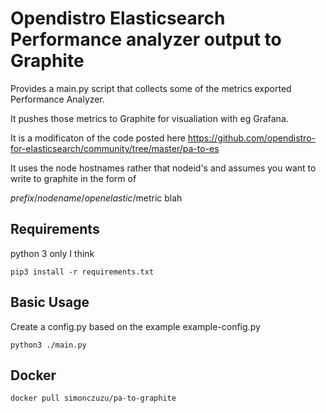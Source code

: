 # Opendistro Elasticsearch Performance analyzer output to Graphite

Provides a main.py script that collects some of the metrics exported Performance Analyzer.

It pushes those metrics to Graphite for visualiation with eg Grafana.

It is a modificaton of the code posted here https://github.com/opendistro-for-elasticsearch/community/tree/master/pa-to-es

It uses the node hostnames rather that nodeid's and assumes you want to write to graphite in the form of

$prefix/nodename/openelastic/$metric blah

## Requirements

python 3 only I think

`pip3 install -r requirements.txt`


## Basic Usage

Create a config.py based on the example example-config.py

`python3 ./main.py`

## Docker 

`docker pull simonczuzu/pa-to-graphite`

